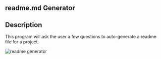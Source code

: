 ## readme.md Generator

## Description

This program will ask the user a few questions to auto-generate a readme file for a project.


![readme generator](https://github.com/setsuk0/readmeGenerator/assets/48462732/25f4ac99-ca05-4ddd-8060-ff74973569b7)
